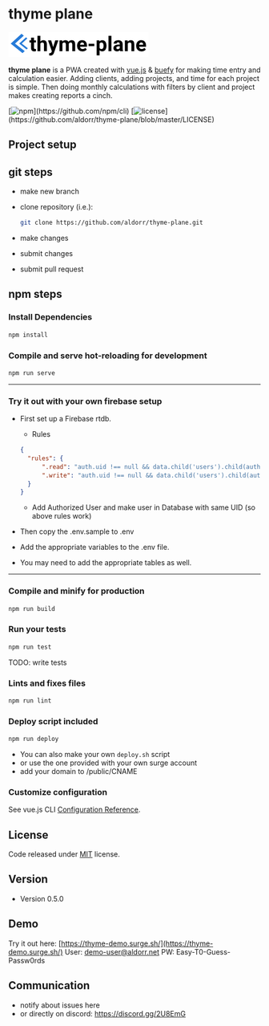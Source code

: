 # thyme plane

[![thyme plane](https://github.com/aldorr/thyme-plane/raw/master/src/assets/logo.png)](https://github.com/aldorr/thyme-plane)

**thyme plane** is a PWA created with [vue.js](https://vuejs.org/)  & [buefy](https://buefy.org/) for making time entry and calculation easier. Adding clients, adding projects, and time for each project is simple. Then doing monthly calculations with filters by client and project makes creating reports a cinch.

[![npm](https://img.shields.io/badge/npm-v6.12.1-success?)](https://github.com/npm/cli)
[![license](https://img.shields.io/badge/license-MIT-informational?")](https://github.com/aldorr/thyme-plane/blob/master/LICENSE)

## Project setup

## git steps

* make new branch
* clone repository (i.e.):

    ```bash
    git clone https://github.com/aldorr/thyme-plane.git
    ```

* make changes
* submit changes
* submit pull request

## npm steps

### Install Dependencies

```bash
npm install
```

### Compile and serve hot-reloading for development

```bash
npm run serve
```

______

### Try it out with your own firebase setup

* First set up a Firebase rtdb.

  * Rules
  
  ``` json
  {
    "rules": {
        ".read": "auth.uid !== null && data.child('users').child(auth.uid) !== null",
        ".write": "auth.uid !== null && data.child('users').child(auth.uid) !== null"
    }
  }
  ```
  
  * Add Authorized User and make user in Database with same UID (so above rules work)

* Then copy the .env.sample to .env

* Add the appropriate variables to the .env file.

* You may need to add the appropriate tables as well.

______

### Compile and minify for production

```bash
npm run build
```

### Run your tests

```bash
npm run test
```

TODO: write tests

### Lints and fixes files

```bash
npm run lint
```

### Deploy script included

```bash
npm run deploy
```

* You can also make your own `deploy.sh` script
* or use the one provided with your own surge account
* add your domain to /public/CNAME

### Customize configuration

See vue.js CLI [Configuration Reference](https://cli.vuejs.org/config/).

## License

Code released under [MIT](https://github.com/buefy/buefy/blob/master/LICENSE) license.

## Version

* Version 0.5.0

## Demo

Try it out here: [https://thyme-demo.surge.sh/](https://thyme-demo.surge.sh/)
User: demo-user@aldorr.net
PW: Easy-T0-Guess-Passw0rds

## Communication

* notify about issues here
* or directly on discord: https://discord.gg/2U8EmG

